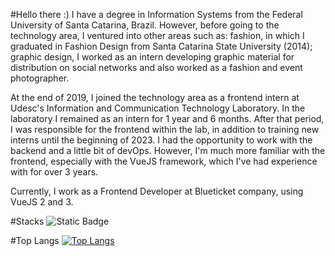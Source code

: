 #Hello there :)
I have a degree in Information Systems from the Federal University of Santa Catarina, Brazil. However, before going to the technology area, I ventured into other areas such as: fashion, in which I graduated in Fashion Design from Santa Catarina State University (2014); graphic design, I worked as an intern developing graphic material for distribution on social networks and also worked as a fashion and event photographer.

At the end of 2019, I joined the technology area as a frontend intern at Udesc's Information and Communication Technology Laboratory. In the laboratory I remained as an intern for 1 year and 6 months. After that period, I was responsible for the frontend within the lab, in addition to training new interns until the beginning of 2023. I had the opportunity to work with the backend and a little bit of devOps. However, I'm much more familiar with the frontend, especially with the VueJS framework, which I've had experience with for over 3 years.

Currently, I work as a Frontend Developer at Blueticket company, using VueJS 2 and 3.

#Stacks
![Static Badge](https://img.shields.io/badge/:badgeContent?logo=vuedotjs)


#Top Langs
[![Top Langs](https://github-readme-stats.vercel.app/api/top-langs/?username=guiialexandrino)](https://github.com/anuraghazra/github-readme-stats)


